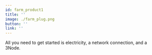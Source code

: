 ```yaml
---
id: farm_product1
title: ''
image: ./farm_plug.png
button: ''
link: ''
---
```


All you need to get started is electricity, a network connection, and a 3Node.
